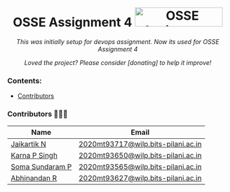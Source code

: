 

<h1 align="center">OSSE Assignment 4
<a href="https://github.com/2020mt93717/devops" target="_blank"><img src="https://api.producthunt.com/widgets/embed-image/v1/featured.svg?post_id=277987&theme=light" alt="OSSE Assignment 4| Product Hunt" style="width: 200px; height: 44px;" width="200" height="44"/></a></h1>
<div align="center">


<i>This was initially setup for devops assignment. Now its used for OSSE Assignment 4</i>

<i>Loved the project? Please consider [donating] to help it improve!</i>

</div>

### Contents:
  - [Contributors](#contributors)
    
### Contributors 👨🏽‍💻

|Name|Email|
|----|-------|
|[Jaikartik N](https://2020mt93717.github.io)|2020mt93717@wilp.bits-pilani.ac.in|
|[Karna P Singh](https://2020mt93650.github.io/2020mt93650/)|2020mt93650@wilp.bits-pilani.ac.in|
|[Soma Sundaram P](https://ss-acc.github.io/)| 2020mt93565@wilp.bits-pilani.ac.in|
|[Abhinandan R](https://abhi55521.github.io/Abhi55521)|2020mt93627@wilp.bits-pilani.ac.in|


